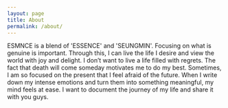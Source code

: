 ```yaml
---
layout: page
title: About
permalink: /about/
---
```


ESMNCE is a blend of 'ESSENCE' and 'SEUNGMIN'. Focusing on what is genuine is important. Through this, I can live the life I desire and view the world with joy and delight. I don’t want to live a life filled with regrets. The fact that death will come someday motivates me to do my best. Sometimes, I am so focused on the present that I feel afraid of the future. When I write down my intense emotions and turn them into something meaningful, my mind feels at ease. I want to document the journey of my life and share it with you guys.
